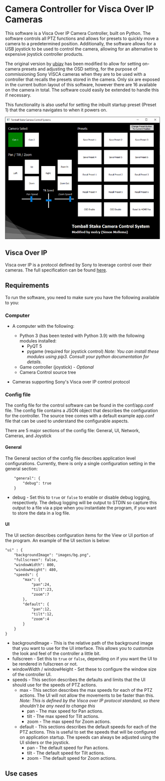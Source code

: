 # Camera Controller for Visca Over IP Cameras
This software is a Visca Over IP Camera Controller, built on Python.  The software controls all PTZ functions and allows for presets to quickly move a camera to a predetermined position.  Additionally, the software allows for a USB joystick to be used to control the camera, allowing for an alternative to expensive joystick controller products.

The original version by [ubiav](https://github.com/ubiav) has been modified to allow for setting on-camera presets and adjusting the OSD setting, for the purpose of commissioning Sony VISCA cameras when they are to be used with a controller that recalls the presets stored in the camera. Only six are exposed in the current button layout of this software, however there are 16 available on the camera in total. The software could easily be extended to handle this if necessary.

This functionality is also useful for setting the inbuilt startup preset (Preset 1) that the camera navigates to when it powers on.

![An example rendering of the Visca Over IP Camera Controller Software](images/screenshot1.png "Camera Controller")

## Visca Over IP
Visca over IP is a protocol defined by Sony to leverage control over their cameras.  The full specification can be found [here](https://www.sony.net/Products/CameraSystem/CA/BRC_X1000_BRC_H800/Technical_Document/C456100121.pdf).

## Requirements
To run the software, you need to make sure you have the following available to you:

### Computer
- A computer with the following:
    - Python 3 (has been tested with Python 3.9) with the following modules installed:
        - PyQT 5
        - pygame (required for joystick control)
            *Note: You can install these modules using pip3.  Consult your python documentation for details.*
    - Game controller (joystick) - *Optional*
    - Camera Control source tree

- Cameras supporting Sony's Visca over IP control protocol

### Config file
The config file for the control software can be found in the conf/app.conf file.  The config file contains a JSON object that describes the configuration for the controller.  The source tree comes with a default example app.conf file that can be used to understand the configurable aspects.

There are 5 major sections of the config file: General, UI, Network, Cameras, and Joystick
#### General
The General section of the config file describes application level configurations.  Currently, there is only a single configuration setting in the general section:
```
    "general": {
        "debug": true
    }
```
- debug - Set this to `true` or `false` to enable or disable debug logging, respectively.  The debug logging will be output to STDIN so capture this output to a file via a pipe when you instantiate the program, if you want to store the data in a log file.

#### UI
The UI section describes configuration items for the View or UI portion of the program.  An example of the UI section is below:
```
"ui" : {
    "backgroundImage": "images/bg.png",
    "fullscreen": false,
    "windowWidth": 800,
    "windowHeight": 480,
    "speeds": {
        "max": {
            "pan":24,
            "tilt":23,
            "zoom":7
        },
        "default": {
            "pan":12,
            "tilt":12,
            "zoom":4
        }
    }
}
```
- backgroundImage - This is the relative path of the background image that you want to use for the UI interface.  This allows you to customize the look and feel of the controller a little bit.
- fullscreen - Set this to `true` or `false`, depending on if you want the UI to be rendered in fullscreen or not.
- windowWidth / windowHeight - Set these to configure the window size of the controller UI.
- speeds - This section describes the defaults and limits that the UI should use for the speeds of PTZ actions.
    - max - This section describes the max speeds for each of the PTZ actions.  The UI will not allow the movements to be faster than this.  *Note: This is defined by the Visca over IP protocol standard, so there shouldn't be any need to change this*
        - pan - The max speed for Pan actions.
        - tilt - The max speed for Tilt actions.
        - zoom - The max speed for Zoom actions.
    - default - This sections describes the default speeds for each of the PTZ actions.  This is useful to set the speeds that will be configured on application startup.  The speeds can always be adjusted using the UI sliders or the joystick.
        - pan - The default speed for Pan actions.
        - tilt - The default speed for Tilt actions.
        - zoom - The default speed for Zoom actions.       

## Use cases
